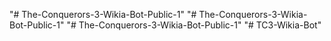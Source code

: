 "# The-Conquerors-3-Wikia-Bot-Public-1" 
"# The-Conquerors-3-Wikia-Bot-Public-1" 
"# The-Conquerors-3-Wikia-Bot-Public-1" 
"# TC3-Wikia-Bot" 
